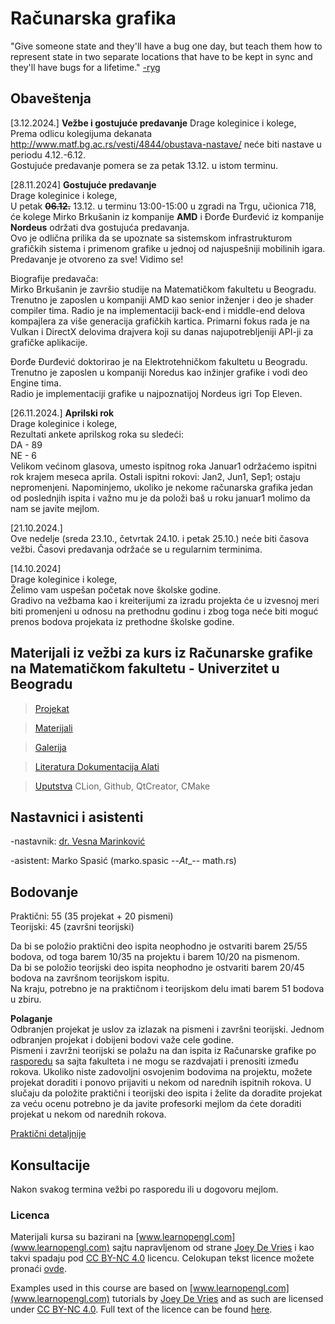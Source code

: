 # Računarska grafika 

"Give someone state and they'll have a bug one day, but teach them how to represent state in two separate locations that have to be kept in sync and they'll have bugs for a lifetime." [-ryg](https://twitter.com/rygorous/status/1507178315886444544)

## Obaveštenja 
[3.12.2024.] **Vežbe i gostujuće predavanje** 
Drage koleginice i kolege,  
Prema odlicu kolegijuma dekanata http://www.matf.bg.ac.rs/vesti/4844/obustava-nastave/ neće biti nastave u periodu 4.12.-6.12.  
Gostujuće predavanje pomera se za petak 13.12.  u istom terminu.  

[28.11.2024] **Gostujuće predavanje**  
Drage koleginice i kolege,  
U petak ~~**06.12.**~~ 13.12. u terminu 13:00-15:00 u zgradi na Trgu, učionica 718, će kolege Mirko Brkušanin iz kompanije **AMD** i Đorđe Đurđević iz kompanije **Nordeus** održati dva gostujuća predavanja.  
Ovo je odlična prilika da se upoznate sa sistemskom infrastrukturom grafičkih sistema i primenom grafike u jednoj od najuspešniji mobilinih igara.  
Predavanje je otvoreno za sve! Vidimo se!  

Biografije predavača:  
Mirko Brkušanin je završio studije na Matematičkom fakultetu u Beogradu. Trenutno je zaposlen u kompaniji AMD kao senior inženjer i deo je shader compiler tima. Radio je na implementaciji back-end i middle-end delova kompajlera za više generacija grafičkih kartica. Primarni fokus rada je na Vulkan i DirectX delovima drajvera koji su danas najupotrebljeniji API-ji za grafičke aplikacije.  

Đorđe Đurđević doktorirao je na Elektrotehničkom fakultetu u Beogradu. Trenutno je zaposlen u kompaniji Noredus kao inžinjer grafike i vodi deo Engine tima.  
Radio je implementaciji grafike u najpoznatijoj Nordeus igri Top Eleven.   

[26.11.2024.] **Aprilski rok**  
Drage koleginice i kolege,  
Rezultati ankete aprilskog roka su sledeći:  
DA - 89  
NE - 6  
Velikom većinom glasova, umesto ispitnog roka Januar1 održaćemo ispitni rok krajem meseca aprila. Ostali ispitni rokovi: Jan2, Jun1, Sep1; ostaju nepromenjeni.
Napominjemo, ukoliko je nekome računarska grafika jedan od poslednjih ispita i važno mu je da položi baš u roku januar1 molimo da nam se javite mejlom.  

[21.10.2024.]  
Ove nedelje (sreda 23.10., četvrtak 24.10. i petak 25.10.) neće biti časova vežbi. Časovi predavanja održaće se u regularnim terminima.

[14.10.2024]  
Drage koleginice i kolege,  
Želimo vam uspešan početak nove školske godine.  
Gradivo na vežbama kao i kreiterijumi za izradu projekta će u izvesnoj meri biti promenjeni u odnosu na prethodnu godinu i zbog toga neće biti moguć prenos bodova projekata iz prethodne školske godine.  

## Materijali iz vežbi za kurs iz Računarske grafike na Matematičkom fakultetu - Univerzitet u Beogradu

> [Projekat](projekat/) 

> [Materijali](materijali/) 

> [Galerija](gallery/)

> [Literatura Dokumentacija Alati](docs/)

> [Uputstva](uputstva/) CLion, Github, QtCreator, CMake


## Nastavnici i asistenti
-nastavnik: [dr. Vesna Marinković](http://poincare.matf.bg.ac.rs/~vesnap/grafika.html)

-asistent: Marko Spasić (marko.spasic --_At__-- math.rs)

## Bodovanje  
Praktični: 55 (35 projekat + 20 pismeni)  
Teorijski: 45 (završni teorijski)  

Da bi se položio praktični deo ispita neophodno je ostvariti barem 25/55 bodova, od toga barem 10/35 na projektu i barem 10/20 na pismenom.  
Da bi se položio teorijski deo ispita neophodno je ostvariti barem 20/45 bodova na završnom teorijskom ispitu.  
Na kraju, potrebno je na praktičnom i teorijskom delu imati barem 51 bodova u zbiru.  

**Polaganje**  
Odbranjen projekat je uslov za izlazak na pismeni i završni teorijski. Jednom odbranjen projekat i dobijeni bodovi važe cele godine.  
Pismeni i zavržni teorijski se polažu na dan ispita iz Računarske grafike po [rasporedu](http://www.matf.bg.ac.rs/m/36/raspored-ispita/) sa sajta fakulteta i ne mogu se razdvajati i prenositi između rokova.
Ukoliko niste zadovoljni osvojenim bodovima na projektu, možete projekat doraditi i ponovo prijaviti u nekom od narednih ispitnih rokova. 
U slučaju da položite praktični i teorijski deo ispita i želite da doradite projekat za veću ocenu potrebno je da javite profesorki mejlom da ćete doraditi projekat u nekom od narednih rokova.   

[Praktični detaljnije](projekat/)  

## Konsultacije
Nakon svakog termina vežbi po rasporedu ili u dogovoru mejlom.

### Licenca
Materijali kursa su bazirani na [www.learnopengl.com](www.learnopengl.com) sajtu napravljenom od strane [Joey De Vries](https://joeydevries.com/#home) i kao takvi spadaju pod [CC BY-NC 4.0](https://creativecommons.org/licenses/by-nc/4.0/) licencu. Celokupan tekst licence možete pronaći [ovde](https://creativecommons.org/licenses/by/4.0/legalcode).



Examples used in this course are based on [www.learnopengl.com](www.learnopengl.com) tutorials by [Joey De Vries](https://joeydevries.com/#home) and as such are licensed under [CC BY-NC 4.0](https://creativecommons.org/licenses/by-nc/4.0/). Full text of the licence can be found [here](https://creativecommons.org/licenses/by/4.0/legalcode).
